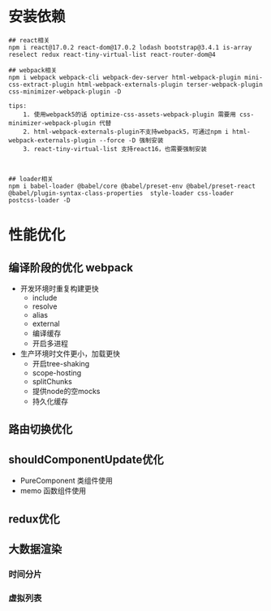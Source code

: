 # 安装依赖
```
## react相关
npm i react@17.0.2 react-dom@17.0.2 lodash bootstrap@3.4.1 is-array reselect redux react-tiny-virtual-list react-router-dom@4

## webpack相关
npm i webpack webpack-cli webpack-dev-server html-webpack-plugin mini-css-extract-plugin html-webpack-externals-plugin terser-webpack-plugin css-minimizer-webpack-plugin -D

tips: 
    1. 使用webpack5的话 optimize-css-assets-webpack-plugin 需要用 css-minimizer-webpack-plugin 代替
    2. html-webpack-externals-plugin不支持webpack5，可通过npm i html-webpack-externals-plugin --force -D 强制安装
    3. react-tiny-virtual-list 支持react16，也需要强制安装



## loader相关
npm i babel-loader @babel/core @babel/preset-env @babel/preset-react @babel/plugin-syntax-class-properties  style-loader css-loader postcss-loader -D
```


# 性能优化
## 编译阶段的优化 webpack
- 开发环境时重复构建更快
    - include
    - resolve
    - alias
    - external
    - 编译缓存
    - 开启多进程
- 生产环境时文件更小，加载更快
    - 开启tree-shaking
    - scope-hosting
    - splitChunks
    - 提供node的空mocks
    - 持久化缓存


## 路由切换优化



## shouldComponentUpdate优化
- PureComponent 类组件使用
- memo 函数组件使用



## redux优化


## 大数据渲染

### 时间分片



### 虚拟列表